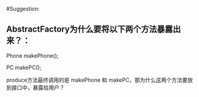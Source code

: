 #Suggestion:

## AbstractFactory为什么要将以下两个方法暴露出来？：
Phone makePhone();

PC makePC();

produce方法最终调用的是 makePhone 和 makePC，那为什么这两个方法要放到接口中，暴露给用户？